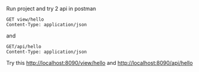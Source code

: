 Run project and try 2 api in postman
```
GET view/hello
Content-Type: application/json
```

and
```
GET/api/hello
Content-Type: application/json
```

Try this [http://localhost:8090/view/hello](http://localhost:8090/view/hello) and [http://localhost:8090/api/hello](http://localhost:8090/api/hello)
